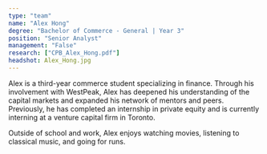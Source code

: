 ```yaml
---
type: "team"
name: "Alex Hong"
degree: "Bachelor of Commerce - General | Year 3"
position: "Senior Analyst"
management: "False"
research: ["CPB_Alex_Hong.pdf"]
headshot: Alex_Hong.jpg
---
```


Alex is a third-year commerce student specializing in finance. Through his involvement with WestPeak, Alex has deepened his understanding of the capital markets and expanded his network of mentors and peers. Previously, he has completed an internship in private equity and is currently interning at a venture capital firm in Toronto.

Outside of school and work, Alex enjoys watching movies, listening to classical music, and going for runs.

